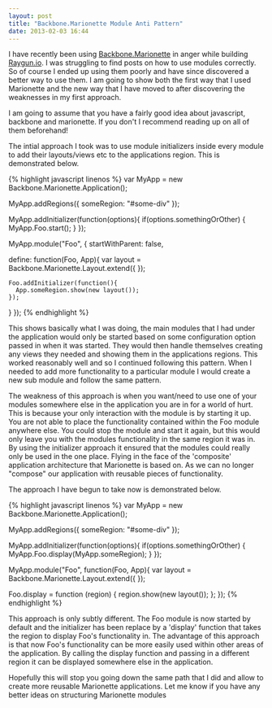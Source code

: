 ```yaml
---
layout: post
title: "Backbone.Marionette Module Anti Pattern"
date: 2013-02-03 16:44
---
```


I have recently been using [Backbone.Marionette](http://marionettejs.com/) in anger while building [Raygun.io](http://raygun.io). I was struggling to find posts on how to use modules correctly. So of course I ended up using them poorly and have since discovered a better way to use them. I am going to show both the first way that I used Marionette and the new way that I have moved to after discovering the weaknesses in my first approach.

<!--more-->

I am going to assume that you have a fairly good idea about javascript, backbone and marionette. If you don't I recommend reading up on all of them beforehand!

The intial approach I took was to use module initializers inside every module to add their layouts/views etc to the applications region. This is demonstrated below.

{% highlight javascript linenos %}
var MyApp = new Backbone.Marionette.Application();

MyApp.addRegions({
  someRegion: "#some-div"
});

MyApp.addInitializer(function(options){
  if(options.somethingOrOther) {
    MyApp.Foo.start();
  }
});

MyApp.module("Foo", {
  startWithParent: false,

  define: function(Foo, App){
    var layout = Backbone.Marionette.Layout.extend({
    });

    Foo.addInitializer(function(){
      App.someRegion.show(new layout());
    });
  }
});
{% endhighlight %}

This shows basically what I was doing, the main modules that I had under the application would only be started based on some configuration option passed in when it was started. They would then handle themselves creating any views they needed and showing them in the applications regions. This worked reasonably well and so I continued following this pattern. When I needed to add more functionality to a particular module I would create a new sub module and follow the same pattern.

The weakness of this approach is when you want/need to use one of your modules somewhere else in the application you are in for a world of hurt. This is because your only interaction with the module is by starting it up. You are not able to place the functionality contained within the Foo module anywhere else. You could stop the module and start it again, but this would only leave you with the modules functionality in the same region it was in. By using the initializer approach it ensured that the modules could really only be used in the one place. Flying in the face of the 'composite' application architecture that Marionette is based on. As we can no longer "compose" our application with reusable pieces of functionality.

The approach I have begun to take now is demonstrated below.

{% highlight javascript linenos %}
var MyApp = new Backbone.Marionette.Application();

MyApp.addRegions({
  someRegion: "#some-div"
});

MyApp.addInitializer(function(options){
  if(options.somethingOrOther) {
    MyApp.Foo.display(MyApp.someRegion);
  }
});

MyApp.module("Foo", function(Foo, App){
  var layout = Backbone.Marionette.Layout.extend({
  });

  Foo.display = function (region) {
    region.show(new layout());
  };
});
{% endhighlight %}

This approach is only subtly different. The Foo module is now started by default and the initializer has been replace by a 'display' function that takes the region to display Foo's functionality in. The advantage of this approach is that now Foo's functionality can be more easily used within other areas of the application. By calling the display function and passing in a different region it can be displayed somewhere else in the application.

Hopefully this will stop you going down the same path that I did and allow to create more reusable Marionette applications. Let me know if you have any better ideas on structuring Marionette modules
